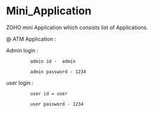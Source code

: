 # Mini_Application
ZOHO mini Application which consists list of Applications.

@ ATM Application :

Admin login :

             admin id -  admin
             
             admin password - 1234
user login : 

             user id = user
             
             user password - 1234
